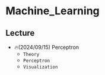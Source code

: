 # Machine_Learning

## Lecture
+ 🔥(2024/09/15) Perceptron
  + `Theory`
  + `Perceptron`
  + `Visualization`
